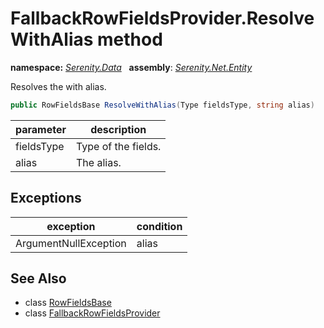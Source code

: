 # FallbackRowFieldsProvider.ResolveWithAlias method
**namespace:** *[Serenity.Data](../../README.md#serenity.data-namespace)*   **assembly**: *[Serenity.Net.Entity](../../README.md)*

Resolves the with alias.

```csharp
public RowFieldsBase ResolveWithAlias(Type fieldsType, string alias)
```

| parameter | description |
| --- | --- |
| fieldsType | Type of the fields. |
| alias | The alias. |

## Exceptions

| exception | condition |
| --- | --- |
| ArgumentNullException | alias |

## See Also

* class [RowFieldsBase](../RowFieldsBase.md)
* class [FallbackRowFieldsProvider](../FallbackRowFieldsProvider.md)